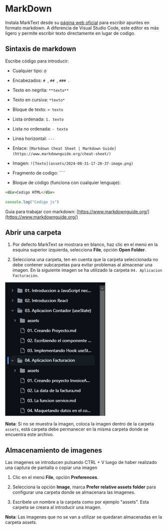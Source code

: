 # MarkDown

Instala MarkText desde su [página web oficial](https://www.marktext.cc/) para escribir apuntes en formato markdown. A diferencia de Visual Studio Code, este editor es más ligero y permite escribir texto directamente en lugar de codigo.

## Sintaxis de markdown

Escribe código para introducir:

- Cualquier tipo: `@` 

- Encabezados: `# `, `## `, `### `.

- Texto en negrita: `**texto**`

- Texto en cursiva: `*texto*`

- Bloque de texto: `> texto`

- Lista ordenada: `1. texto`

- Lista no ordenada: `- texto`

- Linea horizontal: `---`

- Enlace: `[Markdown Cheat Sheet | Markdown Guide](https://www.markdownguide.org/cheat-sheet/)`

- Imagen: `![Texto](assets/2024-08-31-17-20-37-image.png)`

- Fragmento de codigo: ````

- Bloque de código (funciona con cualquier lenguaje):

```html
<div>Codigo HTML</div>
```

```js
console.log("Codigo js")
```

Guia para trabajar con markdown: [https://www.markdownguide.org/](https://www.markdownguide.org/)

## Abrir una carpeta

1. Por defecto MarkText se mostrara en blanco, haz clic en el menú en la esquina superior izquierda, selecciona **File**, opción **Open Folder**.

2. Selecciona una carpeta, ten en cuenta que la carpeta seleccionada no debe contener subcarpetas para evitar problemas al almacenar una imagen. En la siguiente imagen se ha utilizado la carpeta `04. Aplicacion Facturación`.

<img src="assets/2024-08-31-17-20-37-image.png" title="" alt="" data-align="center">

**Nota**: Si no se muestra la imagen, coloca la imagen dentro de la carpeta `assets`, está carpeta debe permanecer en la misma carpeta donde se encuentra este archivo.

## Almacenamiento de imagenes

Las imagenes se introducen pulsando CTRL + V luego de haber realizado una captura de pantalla o copiar una imagen

1. Clic en el menú **File**, opción **Preferences**.

2. Selecciona la opción **Image**, marca **Prefer relative assets folder** para configurar una carpeta donde se almacenara las imagenes.

3. Escribele un nombre a la carpeta como por ejemplo "assets". Esta carpeta se creara al introducir una imagen.

**Nota**: Las imagenes que no se van a utilizar se quedaran almacenadas en la carpeta assets.
